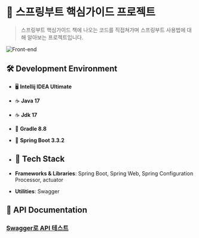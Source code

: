 # 🌱 스프링부트 핵심가이드 프로젝트

> 스프링부트 핵심가이드 책에 나오는 코드를 직접쳐가며 스프링부트 사용법에 대해 알아보는 프로젝트입니다.


![Front-end](https://skillicons.dev/icons?i=idea,java,gradle,spring,git)<br>

## 🛠️ Development Environment
- 🖥️ **Intellij IDEA Ultimate**
- ☕ **Java 17**
- ☕ **Jdk 17**
- 🔧 **Gradle 8.8**
- 🌱 **Spring Boot 3.3.2**

- ## 🧰 Tech Stack
- **Frameworks & Libraries**: Spring Boot, Spring Web, Spring Configuration Processor, actuator
- **Utilities**: Swagger

## 📖 API Documentation 
### [Swagger로 API 테스트](http://localhost:8080/swagger-ui/index.html)
